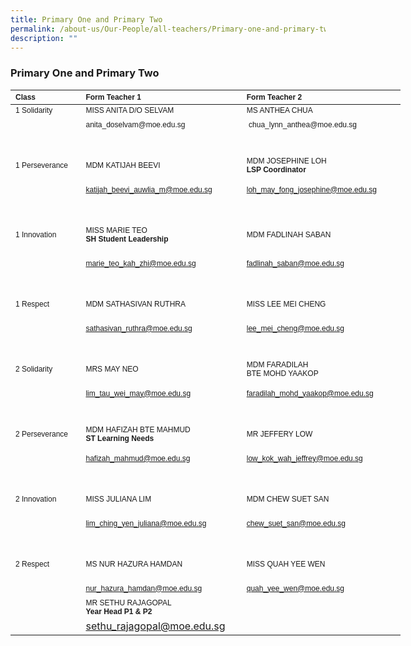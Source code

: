 ```yaml
---
title: Primary One and Primary Two
permalink: /about-us/Our-People/all-teachers/Primary-one-and-primary-two/
description: ""
---
```

### **Primary One and Primary Two**

<table border="0" cellpadding="0" cellspacing="0" style="width:624px">
	<thead>
		<tr>
			<th scope="col" style="width: 106px; text-align: left;"><span style="font-size:12px"><span style="font-family:Arial,Helvetica,sans-serif">Class</span></span></th>
			<th scope="col" style="width: 249px; text-align: left;"><span style="font-size:12px"><span style="font-family:Arial,Helvetica,sans-serif">Form Teacher 1</span></span></th>
			<th scope="col" style="width: 251px; text-align: left;"><span style="font-size:12px"><span style="font-family:Arial,Helvetica,sans-serif">Form Teacher 2</span></span></th>
		</tr>
	</thead>
	<tbody>
		<tr>
			<td style="width:106px"><span style="font-size:12px"><span style="font-family:Arial,Helvetica,sans-serif">1 Solidarity</span></span></td>
			<td style="width:249px"><span style="font-size:12px"><span style="font-family:Arial,Helvetica,sans-serif">MISS ANITA D/O SELVAM</span></span></td>
			<td style="width:251px"><span style="font-size:12px"><span style="font-family:Arial,Helvetica,sans-serif">MS ANTHEA CHUA</span></span></td>
		</tr>
		<tr>
			<td style="width:106px">&nbsp;</td>
			<td style="width:249px"><span style="font-size:12px"><span style="font-family:Arial,Helvetica,sans-serif">anita_doselvam@moe.edu.sg&nbsp;</span></span></td>
			<td style="width:251px"><span style="font-size:12px"><span style="font-family:Arial,Helvetica,sans-serif">&nbsp;chua_lynn_anthea@moe.edu.sg</span></span></td>
		</tr>
		<tr>
			<td style="width:106px">&nbsp;</td>
			<td style="width:249px">&nbsp;</td>
			<td style="width:251px">&nbsp;</td>
		</tr>
		<tr>
			<td style="width:106px">
			<p><span style="font-size:12px"><span style="font-family:Arial,Helvetica,sans-serif">1 Perseverance</span></span></p>
			</td>
			<td style="width:249px"><span style="font-size:12px"><span style="font-family:Arial,Helvetica,sans-serif">MDM KATIJAH BEEVI</span></span></td>
			<td style="width:251px"><span style="font-size:12px"><span style="font-family:Arial,Helvetica,sans-serif">MDM JOSEPHINE LOH<br />
			<strong>LSP Coordinator</strong></span></span></td>
		</tr>
		<tr>
			<td style="width:106px">&nbsp;</td>
			<td style="width:249px"><span style="font-size:12px"><span style="font-family:Arial,Helvetica,sans-serif"><a href="mailto:katijah_beevi_auwlia_m@moe.edu.sg" target="">katijah_beevi_auwlia_m@moe.edu.sg</a></span></span></td>
			<td style="width:251px"><span style="font-size:12px"><span style="font-family:Arial,Helvetica,sans-serif"><a href="mailto:loh_may_fong_josephine@moe.edu.sg" target="">loh_may_fong_josephine@moe.edu.sg</a></span></span></td>
		</tr>
		<tr>
			<td style="width:106px">&nbsp;</td>
			<td style="width:249px">&nbsp;</td>
			<td style="width:251px">&nbsp;</td>
		</tr>
		<tr>
			<td style="width:106px">
			<p><span style="font-size:12px"><span style="font-family:Arial,Helvetica,sans-serif">1 Innovation</span></span></p>
			</td>
			<td style="width:249px">
			<p><span style="font-size:12px"><span style="font-family:Arial,Helvetica,sans-serif">MISS MARIE TEO<br />
			<strong>SH Student Leadership</strong></span></span></p>
			</td>
			<td style="width:251px"><span style="font-size:12px"><span style="font-family:Arial,Helvetica,sans-serif">MDM FADLINAH SABAN</span></span></td>
		</tr>
		<tr>
			<td style="width:106px">&nbsp;</td>
			<td style="width:249px"><span style="font-size:12px"><span style="font-family:Arial,Helvetica,sans-serif"><a href="mailto:marie_teo_kah_zhi@moe.edu.sg" target="">marie_teo_kah_zhi@moe.edu.sg</a></span></span></td>
			<td style="width:251px"><span style="font-size:12px"><span style="font-family:Arial,Helvetica,sans-serif"><a href="mailto:fadlinah_saban@moe.edu.sg" target="">fadlinah_saban@moe.edu.sg</a></span></span></td>
		</tr>
		<tr>
			<td style="width:106px">&nbsp;</td>
			<td style="width:249px">&nbsp;</td>
			<td style="width:251px">&nbsp;</td>
		</tr>
		<tr>
			<td style="width:106px">
			<p><span style="font-size:12px"><span style="font-family:Arial,Helvetica,sans-serif">1 Respect</span></span></p>
			</td>
			<td style="width:249px"><span style="font-size:12px"><span style="font-family:Arial,Helvetica,sans-serif">MDM SATHASIVAN RUTHRA</span></span></td>
			<td style="width:251px"><span style="font-size:12px"><span style="font-family:Arial,Helvetica,sans-serif">MISS LEE MEI CHENG</span></span></td>
		</tr>
		<tr>
			<td style="width:106px">&nbsp;</td>
			<td style="width:249px"><span style="font-size:12px"><span style="font-family:Arial,Helvetica,sans-serif"><a href="mailto:sathasivan_ruthra@moe.edu.sg" target="">sathasivan_ruthra@moe.edu.sg</a></span></span></td>
			<td style="width:251px"><span style="font-size:12px"><span style="font-family:Arial,Helvetica,sans-serif"><a href="mailto:lee_mei_cheng@moe.edu.sg" target="">lee_mei_cheng@moe.edu.sg</a></span></span></td>
		</tr>
		<tr>
			<td style="width:106px">&nbsp;</td>
			<td style="width:249px">&nbsp;</td>
			<td style="width:251px">&nbsp;</td>
		</tr>
		<tr>
			<td style="width:106px">
			<p><span style="font-size:12px"><span style="font-family:Arial,Helvetica,sans-serif">2 Solidarity</span></span></p>
			</td>
			<td style="width:249px"><span style="font-size:12px"><span style="font-family:Arial,Helvetica,sans-serif">MRS MAY NEO</span></span></td>
			<td style="width:251px"><span style="font-size:12px"><span style="font-family:Arial,Helvetica,sans-serif">MDM FARADILAH<br />
			BTE MOHD YAAKOP</span></span></td>
		</tr>
		<tr>
			<td style="width:106px">&nbsp;</td>
			<td style="width:249px"><span style="font-size:12px"><span style="font-family:Arial,Helvetica,sans-serif"><a href="mailto:lim_tau_wei_may@moe.edu.sg" target="">lim_tau_wei_may@moe.edu.sg</a></span></span></td>
			<td style="width:251px"><span style="font-size:12px"><span style="font-family:Arial,Helvetica,sans-serif"><a href="mailto:faradilah_mohd_yaakop@moe.edu.sg" target="">faradilah_mohd_yaakop@moe.edu.sg</a></span></span></td>
		</tr>
		<tr>
			<td style="width:106px">&nbsp;</td>
			<td style="width:249px">&nbsp;</td>
			<td style="width:251px">&nbsp;</td>
		</tr>
		<tr>
			<td style="width:106px">
			<p><span style="font-size:12px"><span style="font-family:Arial,Helvetica,sans-serif">2 Perseverance</span></span></p>
			</td>
			<td style="width:249px"><span style="font-size:12px"><span style="font-family:Arial,Helvetica,sans-serif">MDM HAFIZAH BTE MAHMUD<br />
			<strong>ST Learning Needs</strong></span></span></td>
			<td style="width:251px"><span style="font-size:12px"><span style="font-family:Arial,Helvetica,sans-serif">MR JEFFERY LOW</span></span></td>
		</tr>
		<tr>
			<td style="width:106px">&nbsp;</td>
			<td style="width:249px"><span style="font-size:12px"><span style="font-family:Arial,Helvetica,sans-serif"><a href="mailto:hafizah_mahmud@moe.edu.sg" target="">hafizah_mahmud@moe.edu.sg</a></span></span></td>
			<td style="width:251px"><span style="font-size:12px"><span style="font-family:Arial,Helvetica,sans-serif"><a href="mailto:low_kok_wah_jeffrey@moe.edu.sg" target="">low_kok_wah_jeffrey@moe.edu.sg</a></span></span></td>
		</tr>
		<tr>
			<td style="width:106px">&nbsp;</td>
			<td style="width:249px">&nbsp;</td>
			<td style="width:251px">&nbsp;</td>
		</tr>
		<tr>
			<td style="width:106px">
			<p><span style="font-size:12px"><span style="font-family:Arial,Helvetica,sans-serif">2 Innovation</span></span></p>
			</td>
			<td style="width:249px"><span style="font-size:12px"><span style="font-family:Arial,Helvetica,sans-serif">MISS JULIANA LIM</span></span></td>
			<td style="width:251px"><span style="font-size:12px"><span style="font-family:Arial,Helvetica,sans-serif">MDM CHEW SUET SAN</span></span></td>
		</tr>
		<tr>
			<td style="width:106px">&nbsp;</td>
			<td style="width:249px"><span style="font-size:12px"><span style="font-family:Arial,Helvetica,sans-serif"><a href="mailto:lim_ching_yen_juliana@moe.edu.sg" target="">lim_ching_yen_juliana@moe.edu.sg</a></span></span></td>
			<td style="width:251px"><span style="font-size:12px"><span style="font-family:Arial,Helvetica,sans-serif"><a href="mailto:chew_suet_san@moe.edu.sg" target="">chew_suet_san@moe.edu.sg</a></span></span></td>
		</tr>
		<tr>
			<td style="width:106px">&nbsp;</td>
			<td style="width:249px">&nbsp;</td>
			<td style="width:251px">&nbsp;</td>
		</tr>
		<tr>
			<td style="width:106px">
			<p><span style="font-size:12px"><span style="font-family:Arial,Helvetica,sans-serif">2 Respect</span></span></p>
			</td>
			<td style="width:249px"><span style="font-size:12px"><span style="font-family:Arial,Helvetica,sans-serif">MS NUR HAZURA HAMDAN</span></span></td>
			<td style="width:251px"><span style="font-size:12px"><span style="font-family:Arial,Helvetica,sans-serif">MISS QUAH YEE WEN</span></span></td>
		</tr>
		<tr>
			<td style="width:106px">&nbsp;</td>
			<td style="width:249px"><span style="font-size:12px"><span style="font-family:Arial,Helvetica,sans-serif"><a href="mailto:nur_hazura_hamdan@moe.edu.sg" target="">nur_hazura_hamdan@moe.edu.sg</a></span></span></td>
			<td style="width:251px"><span style="font-size:12px"><span style="font-family:Arial,Helvetica,sans-serif"><a href="mailto:quah_yee_wen@moe.edu.sg" target="">quah_yee_wen@moe.edu.sg</a></span></span></td>
		</tr>
		<tr>
			<td style="width:106px">&nbsp;</td>
			<td style="width:249px"><span style="font-size:12px"><span style="font-family:Arial,Helvetica,sans-serif">MR SETHU RAJAGOPAL<br />
			<strong>Year Head P1 &amp; P2</strong></span></span></td>
			<td style="width:251px">&nbsp;</td>
		</tr>
		<tr>
			<td style="width:106px">&nbsp;</td>
			<td style="width:249px"><a href="mailto:sethu_rajagopal@moe.edu.sg" target="">sethu_rajagopal@moe.edu.sg</a></td>
			<td style="width:251px">&nbsp;</td>
		</tr>
	</tbody>
</table>

<p>&nbsp;</p>
